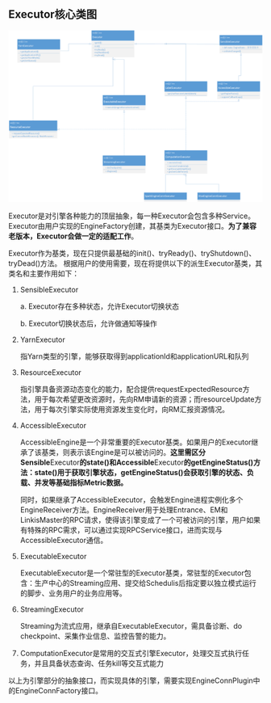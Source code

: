 ## Executor核心类图

![Excutor_Core_Class](../../../Images/Architecture/EngineConn/Executor_Core_Class.png)

Executor是对引擎各种能力的顶层抽象，每一种Executor会包含多种Service。Executor由用户实现的EngineFactory创建，其基类为Executor接口。**为了兼容老版本，**Executor**会做一定的适配工作**。

Executor作为基类，现在只提供最基础的init()、tryReady()、tryShutdown()、tryDead()方法。
根据用户的使用需要，现在将提供以下的派生Executor基类，其类名和主要作用如下：

1. SensibleExecutor

   a. Executor存在多种状态，允许Executor切换状态

   b. Executor切换状态后，允许做通知等操作

2. YarnExecutor

   指Yarn类型的引擎，能够获取得到applicationId和applicationURL和队列

3. ResourceExecutor

   指引擎具备资源动态变化的能力，配合提供requestExpectedResource方法，用于每次希望更改资源时，先向RM申请新的资源；而resourceUpdate方法，用于每次引擎实际使用资源发生变化时，向RM汇报资源情况。

4. AccessibleExecutor

   AccessibleEngine是一个非常重要的Executor基类。如果用户的Executor继承了该基类，则表示该Engine是可以被访问的。**这里需区分Sensible**Executor**的state()和Accessible**Executor**的getEngineStatus()方法：state()用于获取引擎状态，getEngineStatus()会获取引擎的状态、负载、并发等基础指标Metric数据。**

   同时，如果继承了AccessibleExecutor，会触发Engine进程实例化多个EngineReceiver方法。EngineReceiver用于处理Entrance、EM和LinkisMaster的RPC请求，使得该引擎变成了一个可被访问的引擎，用户如果有特殊的RPC需求，可以通过实现RPCService接口，进而实现与AccessibleExecutor通信。

5. ExecutableExecutor

   ExecutableExecutor是一个常驻型的Executor基类，常驻型的Executor包含：生产中心的Streaming应用、提交给Schedulis后指定要以独立模式运行的脚步、业务用户的业务应用等。

6. StreamingExecutor

   Streaming为流式应用，继承自ExecutableExecutor，需具备诊断、do checkpoint、采集作业信息、监控告警的能力。

7. ComputationExecutor是常用的交互式引擎Executor，处理交互式执行任务，并且具备状态查询、任务kill等交互式能力

以上为引擎部分的抽象接口，而实现具体的引擎，需要实现EngineConnPlugin中的EngineConnFactory接口。